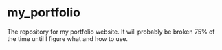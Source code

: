 # my_portfolio
The repository for my portfolio website. It will probably be broken 75% of the time until I figure what and how to use.
